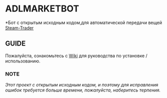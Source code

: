 # **ADLMARKETBOT**
*Бот с открытым исходным кодом,для автоматической передачи вещей [Steam-Trader](https://steam-trader.com/)

## GUIDE 
Пожалуйста, ознакомьтесь с [Wiki](https://github.com/PyMxINI/ADLMARKETBOT/wiki) для руководства по установке / использованию.

### NOTE
*Этот проект с открытым исходным кодом, и поэтому для исправления ошибок требуется больше времени, пожалуйста, наберитесь терпения.*

